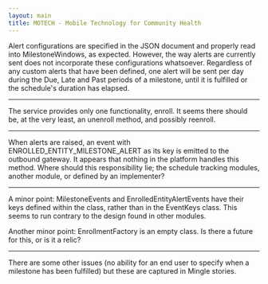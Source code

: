 ```yaml
---
layout: main
title: MOTECH - Mobile Technology for Community Health
---
```


Alert configurations are specified in the JSON document and properly read into MilestoneWindows, as expected. However, the way alerts are currently sent does not incorporate these configurations whatsoever. Regardless of any custom alerts that have been defined, one alert will be sent per day during the Due, Late and Past periods of a milestone, until it is fulfilled or the schedule's duration has elapsed.

***

The service provides only one functionality, enroll. It seems there should be, at the very least, an unenroll method, and possibly reenroll.

***

When alerts are raised, an event with ENROLLED_ENTITY_MILESTONE_ALERT as its key is emitted to the outbound gateway. It appears that nothing in the platform handles this method. Where should this responsibility lie; the schedule tracking modules, another module, or defined by an implementer?


***

A minor point: MilestoneEvents and EnrolledEntityAlertEvents have their keys defined within the class, rather than in the EventKeys class. This seems to run contrary to the design found in other modules.

Another minor point: EnrollmentFactory is an empty class. Is there a future for this, or is it a relic?

***

There are some other issues (no ability for an end user to specify when a milestone has been fulfilled) but these are captured in Mingle stories.
